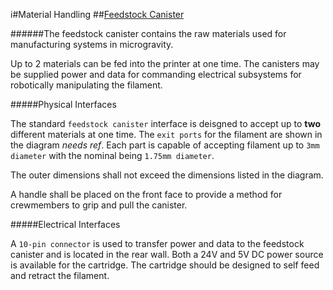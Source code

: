 i#Material Handling
##[Feedstock Canister](http://made-in.space/feedstockcanister)

######The feedstock canister contains the raw materials used for manufacturing systems in microgravity.

Up to 2 materials can be fed into the printer at one time. The canisters may be supplied power and data for commanding electrical subsystems for robotically manipulating the filament.

#####Physical Interfaces

The standard  `feedstock canister` interface is deisgned to accept up to **two** different materials at one time. The `exit ports` for the filament are shown in the diagram *needs ref*. Each part is capable of accepting filament up to `3mm diameter` with the nominal being `1.75mm diameter`.

The outer dimensions shall not exceed the dimensions listed in the diagram.

A handle shall be placed on the front face to provide a method for crewmembers to grip and pull the canister.

#####Electrical Interfaces

A `10-pin connector` is used to transfer power and data to the feedstock canister and is located in the rear wall. Both a 24V and 5V DC power source is available for the cartridge. The cartridge should be designed to self feed and retract the filament.
